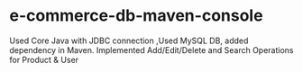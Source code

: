 # e-commerce-db-maven-console
Used Core Java with JDBC connection ,Used MySQL DB, added dependency in Maven. Implemented Add/Edit/Delete and Search Operations for Product &amp; User 
